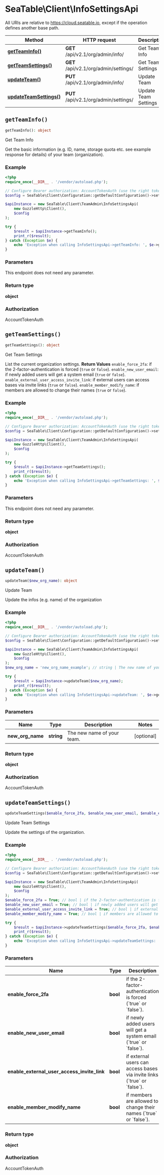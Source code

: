 # SeaTable\Client\InfoSettingsApi

All URIs are relative to https://cloud.seatable.io, except if the operation defines another base path.

| Method | HTTP request | Description |
| ------------- | ------------- | ------------- |
| [**getTeamInfo()**](InfoSettingsApi.md#getTeamInfo) | **GET** /api/v2.1/org/admin/info/ | Get Team Info |
| [**getTeamSettings()**](InfoSettingsApi.md#getTeamSettings) | **GET** /api/v2.1/org/admin/settings/ | Get Team Settings |
| [**updateTeam()**](InfoSettingsApi.md#updateTeam) | **PUT** /api/v2.1/org/admin/info/ | Update Team |
| [**updateTeamSettings()**](InfoSettingsApi.md#updateTeamSettings) | **PUT** /api/v2.1/org/admin/settings/ | Update Team Settings |


## `getTeamInfo()`

```php
getTeamInfo(): object
```

Get Team Info

Get the basic information (e.g. ID, name, storage quota etc. see example response for details) of your team (organization).

### Example

```php
<?php
require_once(__DIR__ . '/vendor/autoload.php');

// Configure Bearer authorization: AccountTokenAuth (use the right token for your request)
$config = SeaTable\Client\Configuration::getDefaultConfiguration()->setAccessToken('YOUR_TOKEN');

$apiInstance = new SeaTable\Client\TeamAdmin\InfoSettingsApi(
    new GuzzleHttp\Client(),
    $config
);

try {
    $result = $apiInstance->getTeamInfo();
    print_r($result);
} catch (Exception $e) {
    echo 'Exception when calling InfoSettingsApi->getTeamInfo: ', $e->getMessage(), PHP_EOL;
}
```

### Parameters

This endpoint does not need any parameter.

### Return type

**object**

### Authorization

AccountTokenAuth




## `getTeamSettings()`

```php
getTeamSettings(): object
```

Get Team Settings

List the current organization settings.  **Return Values**  `enable_force_2fa`: if the 2-factor-authentication is forced (`true` or `false`).  `enable_new_user_email`: if newly added users will get a system email (`true` or `false`).  `enable_external_user_access_invite_link`: if external users can access bases via invite links (`true` or `false`).  `enable_member_modify_name`: if members are allowed to change their names (`true` or `false`).

### Example

```php
<?php
require_once(__DIR__ . '/vendor/autoload.php');

// Configure Bearer authorization: AccountTokenAuth (use the right token for your request)
$config = SeaTable\Client\Configuration::getDefaultConfiguration()->setAccessToken('YOUR_TOKEN');

$apiInstance = new SeaTable\Client\TeamAdmin\InfoSettingsApi(
    new GuzzleHttp\Client(),
    $config
);

try {
    $result = $apiInstance->getTeamSettings();
    print_r($result);
} catch (Exception $e) {
    echo 'Exception when calling InfoSettingsApi->getTeamSettings: ', $e->getMessage(), PHP_EOL;
}
```

### Parameters

This endpoint does not need any parameter.

### Return type

**object**

### Authorization

AccountTokenAuth




## `updateTeam()`

```php
updateTeam($new_org_name): object
```

Update Team

Update the infos (e.g. name) of the organization

### Example

```php
<?php
require_once(__DIR__ . '/vendor/autoload.php');

// Configure Bearer authorization: AccountTokenAuth (use the right token for your request)
$config = SeaTable\Client\Configuration::getDefaultConfiguration()->setAccessToken('YOUR_TOKEN');

$apiInstance = new SeaTable\Client\TeamAdmin\InfoSettingsApi(
    new GuzzleHttp\Client(),
    $config
);
$new_org_name = 'new_org_name_example'; // string | The new name of your team.

try {
    $result = $apiInstance->updateTeam($new_org_name);
    print_r($result);
} catch (Exception $e) {
    echo 'Exception when calling InfoSettingsApi->updateTeam: ', $e->getMessage(), PHP_EOL;
}
```

### Parameters

| Name | Type | Description  | Notes |
| ------------- | ------------- | ------------- | ------------- |
| **new_org_name** | **string**| The new name of your team. | [optional] |

### Return type

**object**

### Authorization

AccountTokenAuth




## `updateTeamSettings()`

```php
updateTeamSettings($enable_force_2fa, $enable_new_user_email, $enable_external_user_access_invite_link, $enable_member_modify_name): object
```

Update Team Settings

Update the settings of the organization.

### Example

```php
<?php
require_once(__DIR__ . '/vendor/autoload.php');

// Configure Bearer authorization: AccountTokenAuth (use the right token for your request)
$config = SeaTable\Client\Configuration::getDefaultConfiguration()->setAccessToken('YOUR_TOKEN');

$apiInstance = new SeaTable\Client\TeamAdmin\InfoSettingsApi(
    new GuzzleHttp\Client(),
    $config
);
$enable_force_2fa = True; // bool | if the 2-factor-authentication is forced (`true` or `false`).
$enable_new_user_email = True; // bool | if newly added users will get a system email (`true` or `false`).
$enable_external_user_access_invite_link = True; // bool | if external users can access bases via invite links (`true` or `false`).
$enable_member_modify_name = True; // bool | if members are allowed to change their names (`true` or `false`).

try {
    $result = $apiInstance->updateTeamSettings($enable_force_2fa, $enable_new_user_email, $enable_external_user_access_invite_link, $enable_member_modify_name);
    print_r($result);
} catch (Exception $e) {
    echo 'Exception when calling InfoSettingsApi->updateTeamSettings: ', $e->getMessage(), PHP_EOL;
}
```

### Parameters

| Name | Type | Description  | Notes |
| ------------- | ------------- | ------------- | ------------- |
| **enable_force_2fa** | **bool**| if the 2-factor-authentication is forced (&#x60;true&#x60; or &#x60;false&#x60;). | [optional] |
| **enable_new_user_email** | **bool**| if newly added users will get a system email (&#x60;true&#x60; or &#x60;false&#x60;). | [optional] |
| **enable_external_user_access_invite_link** | **bool**| if external users can access bases via invite links (&#x60;true&#x60; or &#x60;false&#x60;). | [optional] |
| **enable_member_modify_name** | **bool**| if members are allowed to change their names (&#x60;true&#x60; or &#x60;false&#x60;). | [optional] |

### Return type

**object**

### Authorization

AccountTokenAuth



